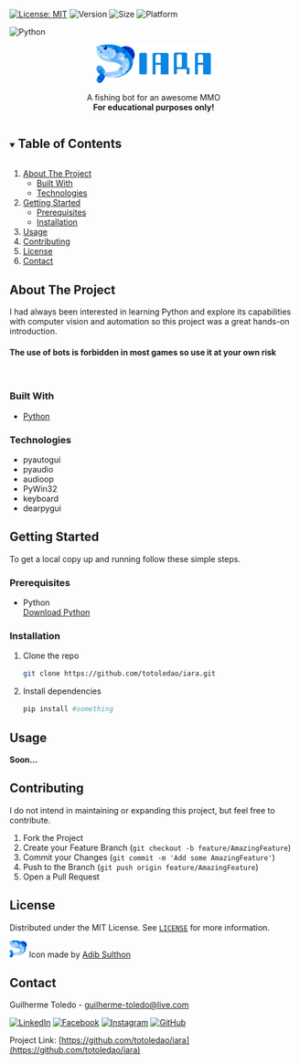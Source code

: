 [![License: MIT][license-shield]][license-url]
![Version](https://img.shields.io/badge/version-0.1.0-6bd4a7)
![Size](https://github-size-badge.herokuapp.com/totoledao/iara.svg)
![Platform](https://img.shields.io/badge/platform-Windows-7F00FF)

![Python](https://img.shields.io/badge/python-3670A0?style=for-the-badge&logo=python&logoColor=ffdd54)

<!-- PROJECT LOGO -->
<!-- <br> -->
<p align="center">  
  <img src="iaraLogo.png" alt="iara logo" width="200">

  <p align="center">
    A fishing bot for an awesome MMO
    <br><strong>For educational purposes only!</strong>
  </p>
</p>

<!-- TABLE OF CONTENTS -->
<details open="open">
  <summary><h2 style="display: inline-block">Table of Contents</h2></summary>
  <ol>
    <li>
      <a href="#about-the-project">About The Project</a>
      <ul>
        <li><a href="#built-with">Built With</a></li>
        <li><a href="#technologies">Technologies</a></li>
      </ul>
    </li>
    <li>
      <a href="#getting-started">Getting Started</a>
      <ul>
        <li><a href="#prerequisites">Prerequisites</a></li>
        <li><a href="#installation">Installation</a></li>
      </ul>
    </li>    
    <li><a href="#usage">Usage</a></li>
    <li><a href="#contributing">Contributing</a></li>
    <li><a href="#license">License</a></li>
    <li><a href="#contact">Contact</a></li>    
  </ol>
</details>



<!-- ABOUT THE PROJECT -->
## About The Project

<!-- ![planlyAssets/Home.jpg) -->

I had always been interested in learning Python and explore its capabilities with computer vision and automation so this project was a great hands-on introduction.

#### **The use of bots is forbidden in most games so use it at your own risk**
<br>

### Built With

* [Python](https://www.python.org/)

### Technologies
* pyautogui
* pyaudio
* audioop
* PyWin32
* keyboard
* dearpygui

<!-- GETTING STARTED -->
## Getting Started

To get a local copy up and running follow these simple steps.

### Prerequisites

* Python  
  [Download Python](https://www.python.org/downloads/)
  
### Installation

1. Clone the repo
   ```sh
   git clone https://github.com/totoledao/iara.git
   ```
2. Install dependencies
   ```sh
   pip install #something
   ```

<!-- USAGE EXAMPLES -->
## Usage

**Soon...**

<!-- <img src="readmeAssets/1%20Login.jpg" alt="Logo" width="250"> -->

<!-- CONTRIBUTING -->
## Contributing

I do not intend in maintaining or expanding this project, but feel free to contribute.

1. Fork the Project
2. Create your Feature Branch (`git checkout -b feature/AmazingFeature`)
3. Commit your Changes (`git commit -m 'Add some AmazingFeature'`)
4. Push to the Branch (`git push origin feature/AmazingFeature`)
5. Open a Pull Request

<!-- LICENSE -->
## License

Distributed under the MIT License. See [`LICENSE`][license-url] for more information.

<img src="icon.png" alt="iara logo" width="30"> Icon made by [Adib Sulthon](https://www.flaticon.com/authors/adib-sulthon)

<!-- CONTACT -->
## Contact

Guilherme Toledo - guilherme-toledo@live.com

[![LinkedIn](https://img.shields.io/badge/LinkedIn-0077B5?style=for-the-badge&logo=linkedin&logoColor=white)](https://www.linkedin.com/in/guilhermemtoledo/)
[![Facebook](https://img.shields.io/badge/Facebook-1877F2?style=for-the-badge&logo=facebook&logoColor=white)](https://www.facebook.com/totoledao)
[![Instagram](https://img.shields.io/badge/Instagram-E4405F?style=for-the-badge&logo=instagram&logoColor=white)](https://www.instagram.com/totoledao)
[![GitHub](https://img.shields.io/badge/GitHub-100000?style=for-the-badge&logo=github&logoColor=whit)](https://www.github.com/totoledao)

Project Link: [https://github.com/totoledao/iara](https://github.com/totoledao/iara)

<!-- MARKDOWN LINKS & IMAGES -->
<!-- https://www.markdownguide.org/basic-syntax/#reference-style-links -->

[license-shield]: https://img.shields.io/badge/License-MIT-blue.svg
[license-url]: https://github.com/totoledao/iara/blob/main/LICENSE.txt
[linkedin-shield]: https://img.shields.io/badge/-LinkedIn-black.svg?style=for-the-badge&logo=linkedin&colorB=0e76a8
[linkedin-url]: http://www.linkedin.com/in/guilhermemtoledo